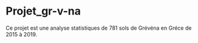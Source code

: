 # Projet_gr-v-na
Ce projet est une analyse statistiques de 781 sols de Grévéna en Gréce de 2015 à 2019.
